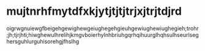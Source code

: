 # mujtnrhfmytdfxkjytjtjtjtrjxjtrjtdjrd
oigrwgnuiewgfbeigehgewighewgeiughegehgieuhgewiughewiughegieh;trohr;jh;tjrjhti;hiwghewulhrelihjkmgvboierhylnhbriuhgqrhqihuurglhqhsulhseurlseghersguhlurguhisorehgjfhslhg

